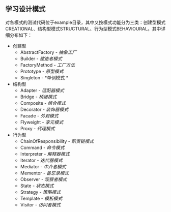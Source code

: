 ## 学习设计模式
对各模式的测试代码位于example目录，其中又按模式功能分为三类：创建型模式CREATIONAL、结构型模式STRUCTURAL、行为型模式BEHAVIOURAL。其中详细分布如下：
- 创建型
  - AbstractFactory - *抽象工厂*
  - Builder - *建造者模式*
  - FactoryMethod - *工厂方法*
  - Prototype - *原型模式*
  - Singleton - *单例模式 *
- 结构型
  - Adapter - *适配器模式*
  - Bridge - *桥接模式*
  - Composite - *组合模式*
  - Decorator - *装饰器模式*
  - Facade - *外观模式*
  - Flyweight - *享元模式*
  - Proxy - *代理模式*
- 行为型
  - ChainOfResponsibility - *职责链模式*
  - Command - *命令模式*
  - Interpreter - *解释器模式*
  - Iterator - *迭代器模式*
  - Mediator - *中介者模式*
  - Mementor - *备忘录模式*
  - Observer - *观察者模式*
  - State - *状态模式*
  - Strategy - *策略模式*
  - Template - *模板模式*
  - Visitor - *访问者模式*
